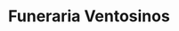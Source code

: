 ---
title: "Funeraria Ventosinos"
url: /a-pobra-de-san-xiao/funeraria-ventosinos/
shop: directores de funerarias
---